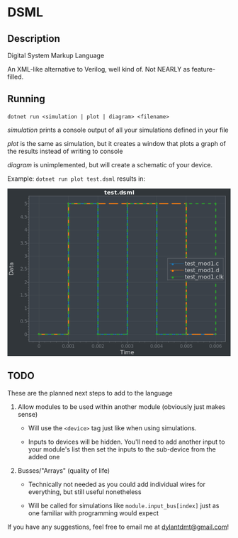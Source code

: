# DSML

## Description

Digital System Markup Language

An XML-like alternative to Verilog, well kind of. Not NEARLY as feature-filled.

## Running

`dotnet run <simulation | plot | diagram> <filename>`

*simulation* prints a console output of all your simulations defined in your file

*plot* is the same as simulation, but it creates a window that plots a graph of the results instead of writing to console

*diagram* is unimplemented, but will create a schematic of your device.

Example: `dotnet run plot test.dsml` results in:

<img src="example-plot.png" width="640" title="Example Plot">

## TODO

These are the planned next steps to add to the language

1) Allow modules to be used within another module (obviously just makes sense)

    - Will use the `<device>` tag just like when using simulations.

    - Inputs to devices will be hidden. You'll need to add another input to your module's list then set the inputs to the sub-device from the added one

2) Busses/"Arrays" (quality of life)

    - Technically not needed as you could add individual wires for everything, but still useful nonetheless

    - Will be called for simulations like `module.input_bus[index]` just as one familiar with programming would expect

If you have any suggestions, feel free to email me at dylantdmt@gmail.com!
